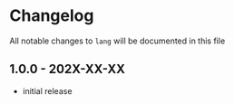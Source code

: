 # Changelog

All notable changes to `lang` will be documented in this file

## 1.0.0 - 202X-XX-XX

- initial release
